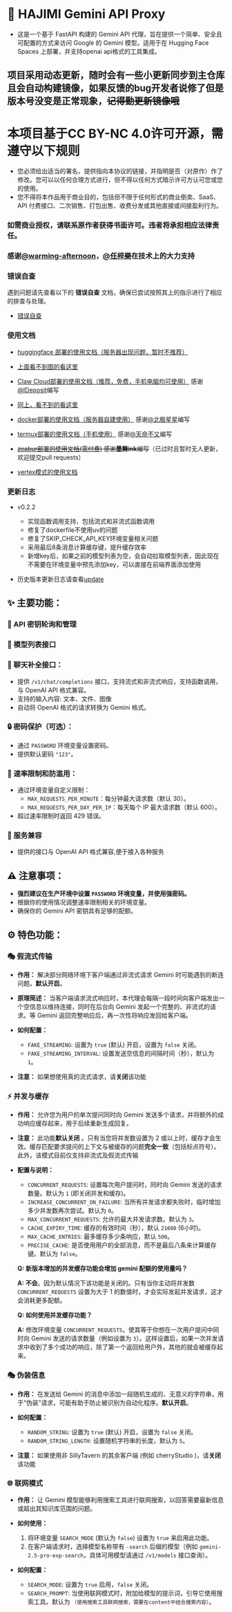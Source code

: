 # 🚀 HAJIMI Gemini API Proxy

- 这是一个基于 FastAPI 构建的 Gemini API 代理，旨在提供一个简单、安全且可配置的方式来访问 Google 的 Gemini 模型。适用于在 Hugging Face Spaces 上部署，并支持openai api格式的工具集成。

## 项目采用动态更新，随时会有一些小更新同步到主仓库且会自动构建镜像，如果反馈的bug开发者说修了但是版本号没变是正常现象，~~记得勤更新镜像哦~~

# 本项目基于CC BY-NC 4.0许可开源，需遵守以下规则
- 您必须给出适当的署名，提供指向本协议的链接，并指明是否（对原作）作了修改。您可以以任何合理方式进行，但不得以任何方式暗示许可方认可您或您的使用。
- 您不得将本作品用于商业目的，包括但不限于任何形式的商业倒卖、SaaS、API 付费接口、二次销售、打包出售、收费分发或其他直接或间接盈利行为。

### 如需商业授权，请联系原作者获得书面许可。违者将承担相应法律责任。

### 感谢[@warming-afternoon](https://github.com/warming-afternoon)，[@任梓樂](https://github.com/rzline)在技术上的大力支持

###  错误自查

遇到问题请先查看以下的 **错误自查** 文档，确保已尝试按照其上的指示进行了相应的排查与处理。

- [错误自查](./wiki/error.md)
###  使用文档
- [huggingface 部署的使用文档（服务器出现问题，暂时不推荐）](./wiki/huggingface.md)
- [上面看不到图的看这里](https://blog.rzline.eu.org/2025/04/29/HuggingFace%E9%83%A8%E7%BD%B2Gemini%E8%BD%AE%E8%AF%A2%E9%A1%B9%E7%9B%AEHajimi)

- [Claw Cloud部署的使用文档（推荐，免费，手机电脑均可使用）](./wiki/claw.md) 感谢[@IDeposit](https://github.com/IDeposit)编写
- [同上，看不到的看这里](https://blog.rzline.eu.org/2025/04/29/Claw%20Cloud%E9%83%A8%E7%BD%B2Gemini%E8%BD%AE%E8%AF%A2%E9%A1%B9%E7%9B%AEHajimi)

- [docker部署的使用文档（服务器自建使用）](./wiki/docker.md) 感谢[@北极星星](https://github.com/beijixingxing)编写

- [termux部署的使用文档（手机使用）](./wiki/Termux.md) 感谢[@天命不又](https://github.com/tmby)编写

- ~~[zeabur部署的使用文档(需付费)](./wiki/zeabur.md) 感谢**墨舞ink**编写~~（已过时且暂时无人更新，欢迎提交pull requests）

- [vertex模式的使用文档](./wiki/vertex.md)

###  更新日志
* v0.2.2
    * 实现函数调用支持，包括流式和非流式函数调用
    * 修复了dockerfile不使用uv的问题
    * 修复了SKIP_CHECK_API_KEY环境变量相关问题
    * 采用最后8条消息计算缓存键，提升缓存效率
    * 新增key后，如果之前的模型列表为空，会自动拉取模型列表，因此现在不需要在环境变量中预先添加key，可以直接在前端界面添加使用

* 历史版本更新日志请查看[update](./update.md)

## ✨ 主要功能：

### 🔑 API 密钥轮询和管理

### 📑 模型列表接口

### 💬 聊天补全接口：

*   提供 `/v1/chat/completions` 接口，支持流式和非流式响应，支持函数调用，与 OpenAI API 格式兼容。
*   支持的输入内容: 文本、文件、图像
*   自动将 OpenAI 格式的请求转换为 Gemini 格式。

### 🔒 密码保护（可选）：

*   通过 `PASSWORD` 环境变量设置密码。
*   提供默认密码 `"123"`。

### 🚦 速率限制和防滥用：

*   通过环境变量自定义限制：
    *   `MAX_REQUESTS_PER_MINUTE`：每分钟最大请求数（默认 30）。
    *   `MAX_REQUESTS_PER_DAY_PER_IP`：每天每个 IP 最大请求数（默认 600）。
*   超过速率限制时返回 429 错误。

### 🧩 服务兼容

*   提供的接口与 OpenAI API 格式兼容,便于接入各种服务

## ⚠️ 注意事项：

*   **强烈建议在生产环境中设置 `PASSWORD` 环境变量，并使用强密码。**
*   根据你的使用情况调整速率限制相关的环境变量。
*   确保你的 Gemini API 密钥具有足够的配额。


## ⚙️ 特色功能：

### 🎭 假流式传输

*   **作用：** 解决部分网络环境下客户端通过非流式请求 Gemini 时可能遇到的断连问题。**默认开启**。

*   **原理简述：** 当客户端请求流式响应时，本代理会每隔一段时间向客户端发出一个空信息以维持连接，同时在后台向 Gemini 发起一个完整的、非流式的请求。等 Gemini 返回完整响应后，再一次性将响应发回给客户端。

*   **如何配置：**
    *   `FAKE_STREAMING`: 设置为 `true` (默认) 开启，设置为 `false` 关闭。
    *   `FAKE_STREAMING_INTERVAL`: 设置发送空信息的间隔时间（秒），默认为 `1`。

*   **注意：** 如果想使用真的流式请求，请**关闭**该功能

### ⚡ 并发与缓存

*   **作用：** 允许您为用户的单次提问同时向 Gemini 发送多个请求，并将额外的成功响应缓存起来，用于后续重新生成回复。

*   **注意：** 此功能**默认关闭** 。只有当您将并发数设置为 2 或以上时，缓存才会生效。缓存匹配要求提问的上下文与被缓存的问题**完全一致**（包括标点符号）。此外，该模式目前仅支持非流式及假流式传输

*   **配置与说明：**
    *   `CONCURRENT_REQUESTS`: 设置每次用户提问时，同时向 Gemini 发送的请求数量。默认为 `1` (即关闭并发和缓存)。
    *   `INCREASE_CONCURRENT_ON_FAILURE`: 当所有并发请求都失败时，临时增加多少并发数再次尝试。默认为 `0`。
    *   `MAX_CONCURRENT_REQUESTS`: 允许的最大并发请求数。默认为 `3`。
    *   `CACHE_EXPIRY_TIME`: 缓存的有效时间（秒），默认 `21600` (6小时)。
    *   `MAX_CACHE_ENTRIES`: 最多缓存多少条响应，默认 `500`。
    *   `PRECISE_CACHE`: 是否使用用户的全部消息，而不是最后八条来计算缓存键。默认为 `false`。
    
    **Q: 新版本增加的并发缓存功能会增加 gemini 配额的使用量吗？**
   
    **A: 不会**。因为默认情况下该功能是关闭的。只有当你主动将并发数 `CONCURRENT_REQUESTS` 设置为大于 1 的数值时，才会实际发起并发请求，这才会消耗更多配额。
   
    **Q: 如何使用并发缓存功能？**
   
    **A:** 修改环境变量 `CONCURRENT_REQUESTS`，使其等于你想在一次用户提问中同时向 Gemini 发送的请求数量（例如设置为 `3`）。这样设置后，如果一次并发请求中收到了多个成功的响应，除了第一个返回给用户外，其他的就会被缓存起来。

### 🎭 伪装信息

*   **作用：** 在发送给 Gemini 的消息中添加一段随机生成的、无意义的字符串，用于“伪装”请求，可能有助于防止被识别为自动化程序。**默认开启**。

*   **如何配置：**
    *   `RANDOM_STRING`: 设置为 `true` (默认) 开启，设置为 `false` 关闭。
    *   `RANDOM_STRING_LENGTH`: 设置随机字符串的长度，默认为 `5`。

*   **注意：** 如果使用非 SillyTavern 的其余客户端 (例如 cherryStudio )，请**关闭**该功能

### 🌐 联网模式

*   **作用：** 让 Gemini 模型能够利用搜索工具进行联网搜索，以回答需要最新信息或超出其知识库范围的问题。

*   **如何使用：**
    1.  将环境变量 `SEARCH_MODE` (默认为 `false`) 设置为 `true` 来启用此功能。
    2.  在客户端请求时，选择模型名称带有 `-search` 后缀的模型（例如 `gemini-2.5-pro-exp-search`，具体可用模型请通过 `/v1/models` 接口查询）。

*   **如何配置：**
    *   `SEARCH_MODE`: 设置为 `true` 启用，`false` 关闭。
    *   `SEARCH_PROMPT`: 当使用联网模式时，附加给模型的提示词，引导它使用搜索工具。默认为 `（使用搜索工具联网搜索，需要在content中结合搜索内容）`。

